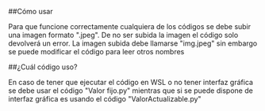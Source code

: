 ##Cómo usar

Para que funcione correctamente cualquiera de los códigos se debe subir una imagen formato ".jpeg". De no ser subida la imagen el código solo devolverá un error.
La imagen subida debe llamarse "img.jpeg" sin embargo se puede modificar el código para leer otros nombres

##¿Cuál código uso?

En caso de tener que ejecutar el código en WSL o no tener interfaz gráfica se debe usar el código "Valor fijo.py" mientras que si se puede dispone de interfaz gráfica es usando el código "ValorActualizable.py"
